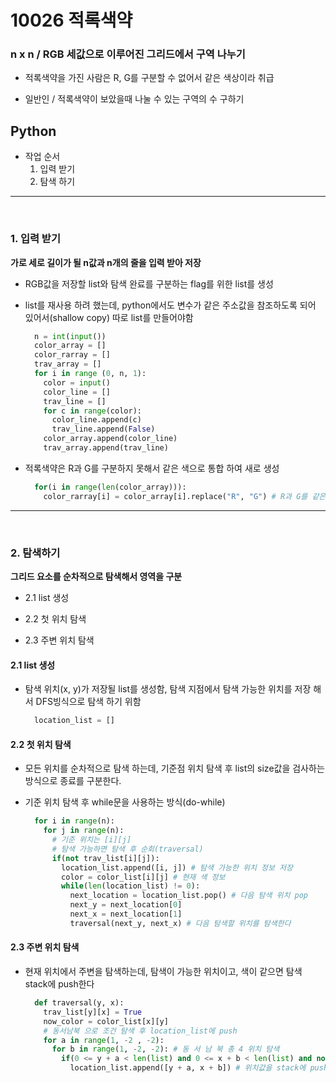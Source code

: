 # 10026 적록색약

### n x n / RGB 세값으로 이루어진 그리드에서 구역 나누기

- 적록색약을 가진 사람은 R, G를 구분할 수 없어서 같은 색상이라 취급

- 일반인 / 적록색약이 보았을때 나눌 수 있는 구역의 수 구하기

## Python

- 작업 순서
  1. 입력 받기
  2. 탐색 하기

<hr /><br />

### 1. 입력 받기

**가로 세로 길이가 될 n값과 n개의 줄을 입력 받아 저장**

- RGB값을 저장할 list와 탐색 완료를 구분하는 flag를 위한 list를 생성
- list를 재사용 하려 했는데, python에서도 변수가 같은 주소값을 참조하도록 되어 있어서(shallow copy) 따로 list를 만들어야함

  ```python
    n = int(input())
    color_array = []
    color_rarray = []
    trav_array = []
    for i in range (0, n, 1):
      color = input()
      color_line = []
      trav_line = []
      for c in range(color):
        color_line.append(c)
        trav_line.append(False)
      color_array.append(color_line)
      trav_array.append(trav_line)
  ```

- 적록색약은 R과 G를 구분하지 못해서 같은 색으로 통합 하여 새로 생성

  ```python
    for(i in range(len(color_array))):
      color_rarray[i] = color_array[i].replace("R", "G") # R과 G를 같은 색상 취급
  ```

<hr /><br />

### 2. 탐색하기

**그리드 요소를 순차적으로 탐색해서 영역을 구분**

- 2.1 list 생성

- 2.2 첫 위치 탐색

- 2.3 주변 위치 탐색

#### **2.1 list 생성**

- 탐색 위치(x, y)가 저장될 list를 생성함, 탐색 지점에서 탐색 가능한 위치를 저장 해서 DFS빙식으로 탐색 하기 위함

  ```python
    location_list = []
  ```

#### **2.2 첫 위치 탐색**

- 모든 위치를 순차적으로 탐색 하는데, 기준점 위치 탐색 후 list의 size값을 검사하는 방식으로 종료를 구분한다.

- 기준 위치 탐색 후 while문을 사용하는 방식(do-while)

  ```python
    for i in range(n):
      for j in range(n):
        # 기준 위치는 [i][j]
        # 탐색 가능하면 탐색 후 순회(traversal)
        if(not trav_list[i][j]):
          location_list.append([i, j]) # 탐색 가능한 위치 정보 저장
          color = color_list[i][j] # 현재 색 정보
          while(len(location_list) != 0):
            next_location = location_list.pop() # 다음 탐색 위치 pop
            next_y = next_location[0]
            next_x = next_location[1]
            traversal(next_y, next_x) # 다음 탐색할 위치를 탐색한다
  ```

#### **2.3 주변 위치 탐색**

- 현재 위치에서 주변을 탐색하는데, 탐색이 가능한 위치이고, 색이 같으면 탐색 stack에 push한다

  ```python
    def traversal(y, x):
      trav_list[y][x] = True
      now_color = color_list[x][y]
      # 동서남북 으로 조건 탐색 후 location_list에 push
      for a in range(1, -2 , -2):
        for b in range(1, -2, -2): # 동 서 남 북 총 4 위치 탐색
          if(0 <= y + a < len(list) and 0 <= x + b < len(list) and not trav_list[y + a][x + b] and now_color == color_list[y + a][x + b]):
            location_list.append([y + a, x + b]) # 위치값을 stack에 push
  ```
